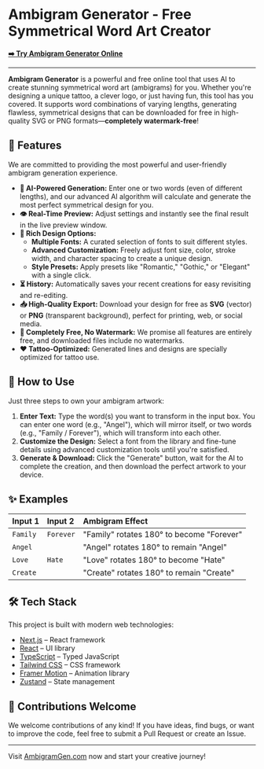 # Ambigram Generator - Free Symmetrical Word Art Creator  

**[➡️ Try Ambigram Generator Online](https://ambigramgen.com/)**  

---  

**Ambigram Generator** is a powerful and free online tool that uses AI to create stunning symmetrical word art (ambigrams) for you. Whether you're designing a unique tattoo, a clever logo, or just having fun, this tool has you covered. It supports word combinations of varying lengths, generating flawless, symmetrical designs that can be downloaded for free in high-quality SVG or PNG formats—**completely watermark-free**!  

## 🌟 Features  

We are committed to providing the most powerful and user-friendly ambigram generation experience.  

- **🤖 AI-Powered Generation:** Enter one or two words (even of different lengths), and our advanced AI algorithm will calculate and generate the most perfect symmetrical design for you.  
- **👁️ Real-Time Preview:** Adjust settings and instantly see the final result in the live preview window.  
- **🎨 Rich Design Options:**  
    - **Multiple Fonts:** A curated selection of fonts to suit different styles.  
    - **Advanced Customization:** Freely adjust font size, color, stroke width, and character spacing to create a unique design.  
    - **Style Presets:** Apply presets like "Romantic," "Gothic," or "Elegant" with a single click.  
- **⏳ History:** Automatically saves your recent creations for easy revisiting and re-editing.  
- **📥 High-Quality Export:** Download your design for free as **SVG** (vector) or **PNG** (transparent background), perfect for printing, web, or social media.  
- **💯 Completely Free, No Watermark:** We promise all features are entirely free, and downloaded files include no watermarks.  
- **❤️ Tattoo-Optimized:** Generated lines and designs are specially optimized for tattoo use.  

## 🚀 How to Use  

Just three steps to own your ambigram artwork:  

1.  **Enter Text:** Type the word(s) you want to transform in the input box. You can enter one word (e.g., "Angel"), which will mirror itself, or two words (e.g., "Family / Forever"), which will transform into each other.  
2.  **Customize the Design:** Select a font from the library and fine-tune details using advanced customization tools until you're satisfied.  
3.  **Generate & Download:** Click the "Generate" button, wait for the AI to complete the creation, and then download the perfect artwork to your device.  

## ✨ Examples  

| Input 1 | Input 2 | Ambigram Effect |  
| :--- | :--- | :--- |  
| `Family` | `Forever` | "Family" rotates 180° to become "Forever" |  
| `Angel` | | "Angel" rotates 180° to remain "Angel" |  
| `Love` | `Hate` | "Love" rotates 180° to become "Hate" |  
| `Create` | | "Create" rotates 180° to remain "Create" |  

## 🛠️ Tech Stack  

This project is built with modern web technologies:  

- [Next.js](https://nextjs.org/) – React framework  
- [React](https://reactjs.org/) – UI library  
- [TypeScript](https://www.typescriptlang.org/) – Typed JavaScript  
- [Tailwind CSS](https://tailwindcss.com/) – CSS framework  
- [Framer Motion](https://www.framer.com/motion/) – Animation library  
- [Zustand](https://zustand-demo.pmnd.rs/) – State management  

## 🤝 Contributions Welcome  

We welcome contributions of any kind! If you have ideas, find bugs, or want to improve the code, feel free to submit a Pull Request or create an Issue.  

---  

Visit [AmbigramGen.com](https://ambigramgen.com/) now and start your creative journey!